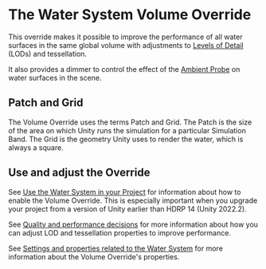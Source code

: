 # The Water System Volume Override

This override makes it possible to improve the performance of all water surfaces in the same global volume with adjustments to [Levels of Detail](https://docs.unity3d.com/Manual/LevelOfDetail.html) (LODs) and tessellation.

It also provides a dimmer to control the effect of the [Ambient Probe](https://docs.unity3d.com/2022.2/Documentation/ScriptReference/RenderSettings-ambientProbe.html) on water surfaces in the scene.

## Patch and Grid
The Volume Override uses the terms Patch and Grid. The Patch is the size of the area on which Unity runs the simulation for a particular Simulation Band. The Grid is the geometry Unity uses to render the water, which is always a square.

## Use and adjust the Override

See [Use the Water System in your Project](water-use-the-water-system-in-your-project.md) for information about how to enable the Volume Override. This is especially important when you upgrade your project from a version of Unity earlier than HDRP 14 (Unity 2022.2).

See [Quality and performance decisions](water-quality-and-performance-decisions.md) for more information about how you can adjust LOD and tessellation properties to improve performance.

See [Settings and properties related to the Water System](settings-and-properties-related-to-the-water-system.md#watervoloverride) for more information about the Volume Override's properties.


